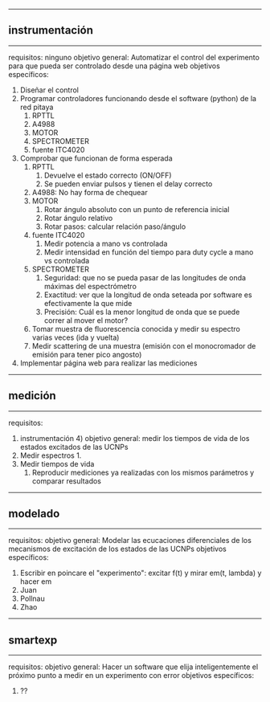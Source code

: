 
<hr>

## instrumentación

<hr>

requisitos: ninguno
objetivo general: Automatizar el control del experimento para que pueda ser controlado desde una página web
objetivos específicos:
1. Diseñar el control
1. Programar controladores funcionando desde el software (python) de la red pitaya
    1. RPTTL
    2. A4988
    3. MOTOR
    4. SPECTROMETER
    5. fuente ITC4020
1. Comprobar que funcionan de forma esperada
    1. RPTTL
        1. Devuelve el estado correcto (ON/OFF)
        2. Se pueden enviar pulsos y tienen el delay correcto
    1. A4988: No hay forma de chequear
    1. MOTOR
        1. Rotar ángulo absoluto con un punto de referencia inicial
        1. Rotar ángulo relativo
        1. Rotar pasos: calcular relación paso/ángulo
    1. fuente ITC4020
        1. Medir potencia a mano vs controlada
        1. Medir intensidad en función del  tiempo para duty cycle a mano vs controlada
    1. SPECTROMETER
        1. Seguridad: que no se pueda pasar de las longitudes de onda máximas del espectrómetro
        1. Exactitud: ver que la longitud de onda seteada por software es efectivamente la que mide
        1. Precisión: Cuál es la menor longitud de onda que se puede correr al mover el motor?
    1. Tomar muestra de fluorescencia conocida y medir su espectro varias veces (ida y vuelta)
    1. Medir scattering de una muestra (emisión con el monocromador de emisión para tener pico angosto)
1. Implementar página web para realizar las mediciones

<hr>

## medición

<hr>

requisitos: 
1. instrumentación 4)
objetivo general: medir los tiempos de vida de los estados excitados de las UCNPs
1. Medir espectros
    1. 
2. Medir tiempos de vida
    1. Reproducir mediciones ya realizadas con los mismos parámetros y comparar resultados

<hr>

## modelado

<hr>

requisitos:
objetivo general: Modelar las ecucaciones diferenciales de los mecanismos de excitación de los estados de las UCNPs
objetivos específicos:
1. Escribir en poincare el "experimento": excitar f(t) y mirar em(t, lambda) y hacer em
1. Juan
2. Pollnau
3. Zhao

<hr>

## smartexp

<hr>
requisitos:
objetivo general: Hacer un software que elija inteligentemente el próximo punto a medir en un experimento con error
objetivos específicos:

1. ??

